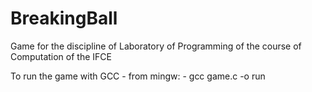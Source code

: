 # BreakingBall
Game for the discipline of Laboratory of Programming of the course of Computation of the IFCE

To run the game with GCC - from mingw:
	- gcc game.c -o run
